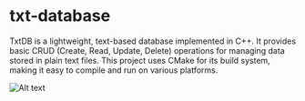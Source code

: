 # txt-database

TxtDB is a lightweight, text-based database implemented in C++. It provides basic CRUD (Create, Read, Update, Delete) operations for managing data stored in plain text files. This project uses CMake for its build system, making it easy to compile and run on various platforms.

![Alt text](imag/mainScreen.png)